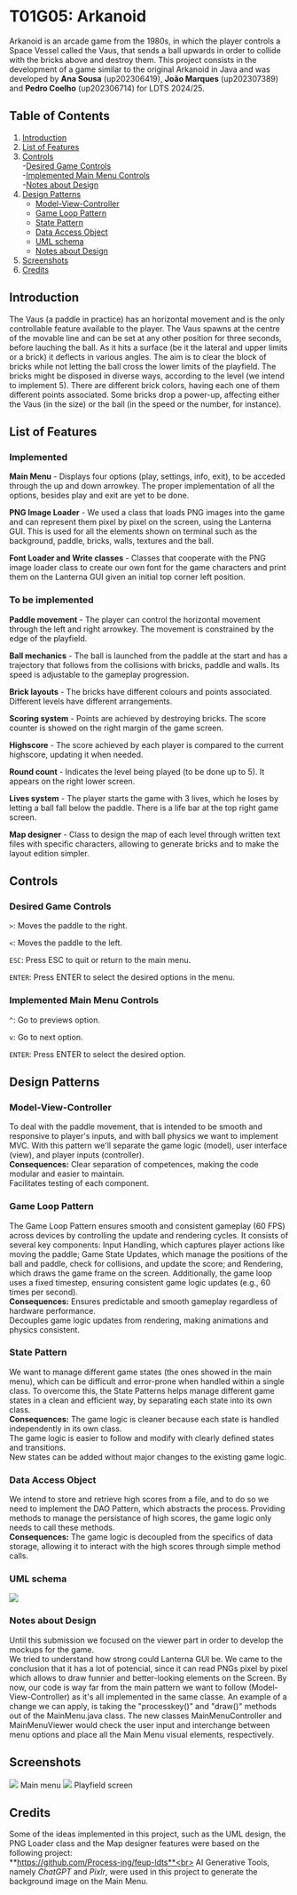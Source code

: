 # T01G05: Arkanoid
Arkanoid is an arcade game from the 1980s, in which the player controls a Space Vessel called the Vaus, that sends a ball upwards in order to collide with the bricks above and destroy them.
This project consists in the development of a game similar to the original Arkanoid in Java and was developed by **Ana Sousa** (up202306419), **João Marques** (up202307389) and **Pedro Coelho** (up202306714) for LDTS 2024/25.
## Table of Contents
1. [Introduction](#introduction)
2. [List of Features](#list-of-features)
3. [Controls](#controls)<br>
   -[Desired Game Controls](#desired-game-controls)<br>
   -[Implemented Main Menu Controls](#implemented-main-menu-controls)<br>
   -[Notes about Design](#notes-about-design)<br>
4. [Design Patterns](#design-patterns)<br>
   - [Model-View-Controller](#model-view-controller)<br>
   - [Game Loop Pattern](#game-loop-pattern)<br>
   - [State Pattern](#state-pattern)<br>
   - [Data Access Object](#data-access-object)<br>
   - [UML schema](#uml-schema)<br>
   - [Notes about Design](#notes-about-design)<br>
4. [Screenshots](#screenshots)
5. [Credits](#credits)

## Introduction
The Vaus (a paddle in practice) has an horizontal movement and is the only controllable feature available to the player. The Vaus spawns at the centre of the movable line and can be set at any other position for three seconds, before lauching the ball. As it hits a surface (be it the lateral and upper limits or a brick) it deflects in various angles. The aim is to clear the block of bricks while not letting the ball cross the lower limits of the playfield.
The bricks might be disposed in diverse ways, according to the level (we intend to implement 5). There are different brick colors, having each one of them different points associated. Some bricks drop a power-up, affecting either the Vaus (in the size) or the ball (in the speed or the number, for instance).

## List of Features
### Implemented
**Main Menu** - Displays four options (play, settings, info, exit), to be acceded through the up and down arrowkey. The proper implementation of all the options, besides play and exit are yet to be done.

**PNG Image Loader** - We used a class that loads PNG images into the game and can represent them pixel by pixel on the screen, using the Lanterna GUI. This is used for all the elements shown on terminal such as the background, paddle, bricks, walls, textures and the ball.

**Font Loader and Write classes** - Classes that cooperate with the PNG image loader class to create our own font for the game characters and print them on the Lanterna GUI given an initial top corner left position.

### To be implemented
**Paddle movement** - The player can control the horizontal movement through the left and right arrowkey. The movement is constrained by the edge of the playfield.

**Ball mechanics** - The ball is launched from the paddle at the start and has a trajectory that follows from the collisions with bricks, paddle and walls. Its speed is adjustable to the gameplay progression.

**Brick layouts** - The bricks have different colours and points associated. Different levels have different arrangements.

**Scoring system** - Points are achieved by destroying bricks. The score counter is showed on the right margin of the game screen.

**Highscore** - The score achieved by each player is compared to the current highscore, updating it when needed.

**Round count** - Indicates the level being played (to be done up to 5). It appears on the right lower screen.

**Lives system** - The player starts the game with 3 lives, which he loses by letting a ball fall below the paddle. There is a life bar at the top right game screen.

**Map designer** - Class to design the map of each level through written text files with specific characters, allowing to generate bricks and to make the layout edition simpler.

## Controls
### Desired Game Controls
`>`: Moves the paddle to the right.

`<`: Moves the paddle to the left.

`ESC`: Press ESC to quit or return to the main menu.

`ENTER`: Press ENTER to select the desired options in the menu.

### Implemented Main Menu Controls
`^`: Go to previews option.

`v`: Go to next option.

`ENTER`: Press ENTER to select the desired option.

## Design Patterns
### Model-View-Controller
To deal with the paddle movement, that is intended to be smooth and responsive to player's inputs, and with ball physics we want to implement MVC.
With this pattern we'll separate the game logic (model), user interface (view), and player inputs (controller).<br>
**Consequences:**
Clear separation of competences, making the code modular and easier to maintain.<br>
Facilitates testing of each component.


### Game Loop Pattern 
The Game Loop Pattern ensures smooth and consistent gameplay (60 FPS) across devices by controlling the update and rendering cycles. It consists of several key components: Input Handling, which captures player actions like moving the paddle; Game State Updates, which manage the positions of the ball and paddle, check for collisions, and update the score; and Rendering, which draws the game frame on the screen. Additionally, the game loop uses a fixed timestep, ensuring consistent game logic updates (e.g., 60 times per second).<br>
**Consequences:**
Ensures predictable and smooth gameplay regardless of hardware performance.<br>
Decouples game logic updates from rendering, making animations and physics consistent.

### State Pattern
We want to manage different game states (the ones showed in the main menu), which can be difficult and error-prone when handled within a single class. To overcome this, the State Patterns helps manage different game states in a clean and efficient way, by separating each state into its own class.<br>
**Consequences:**
The game logic is cleaner because each state is handled independently in its own class.<br>
The game logic is easier to follow and modify with clearly defined states and transitions.<br>
New states can be added without major changes to the existing game logic.

### Data Access Object
We intend to store and retrieve high scores from a file, and to do so we need to implement the DAO Pattern, which abstracts the process. Providing methods to manage the persistance of high scores, the game logic only needs to call these methods.<br>
**Consequences:**
The game logic is decoupled from the specifics of data storage, allowing it to interact with the high scores through simple method calls.

### UML schema
![](https://i.imgur.com/KbjHPH8.jpeg)

### Notes about Design
Until this submission we focused on the viewer part in order to develop the mockups for the game. <br>
We tried to understand how strong could Lanterna GUI be. We came to the conclusion that it has a lot of potencial, since it can read PNGs pixel by pixel which allows to draw funnier and better-looking elements on the Screen. By now, our code is way far from the main pattern we want to follow (Model-View-Controller) as it's all implemented in the same classe. 
An example of a change we can apply, is taking the "processkey()" and "draw()" methods out of the MainMenu.java class. The new classes MainMenuController and MainMenuViewer would check the user input and interchange between menu options and place all the Main Menu visual elements, respectively.

## Screenshots
![](https://i.imgur.com/6T7bR58.png)
Main menu
![](https://i.imgur.com/2WRMSfp.png)
Playfield screen

## Credits
Some of the ideas implemented in this project, such as the UML design, the PNG Loader class and the Map designer features were based on the following project:<br>
**https://github.com/Process-ing/feup-ldts**<br>
AI Generative Tools, namely _ChatGPT_ and _Pixlr_, were used in this project to generate the background image on the Main Menu.
